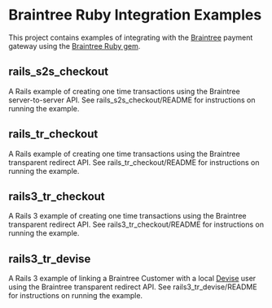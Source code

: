# Braintree Ruby Integration Examples

This project contains examples of integrating with the [Braintree](http://www.braintreepaymentsolutions.com)
payment gateway using the [Braintree Ruby gem](http://www.braintreepaymentsolutions.com/gateway/ruby).

## rails_s2s_checkout

A Rails example of creating one time transactions using the Braintree server-to-server API.
See rails_s2s_checkout/README for instructions on running the example.

## rails_tr_checkout

A Rails example of creating one time transactions using the Braintree transparent redirect API.
See rails_tr_checkout/README for instructions on running the example.

## rails3_tr_checkout

A Rails 3 example of creating one time transactions using the Braintree transparent redirect API.
See rails3_tr_checkout/README for instructions on running the example.

## rails3_tr_devise

A Rails 3 example of linking a Braintree Customer with a local [Devise][dev] user using the Braintree transparent redirect API.
See rails3_tr_devise/README for instructions on running the example.

[dev]: https://github.com/plataformatec/devise
